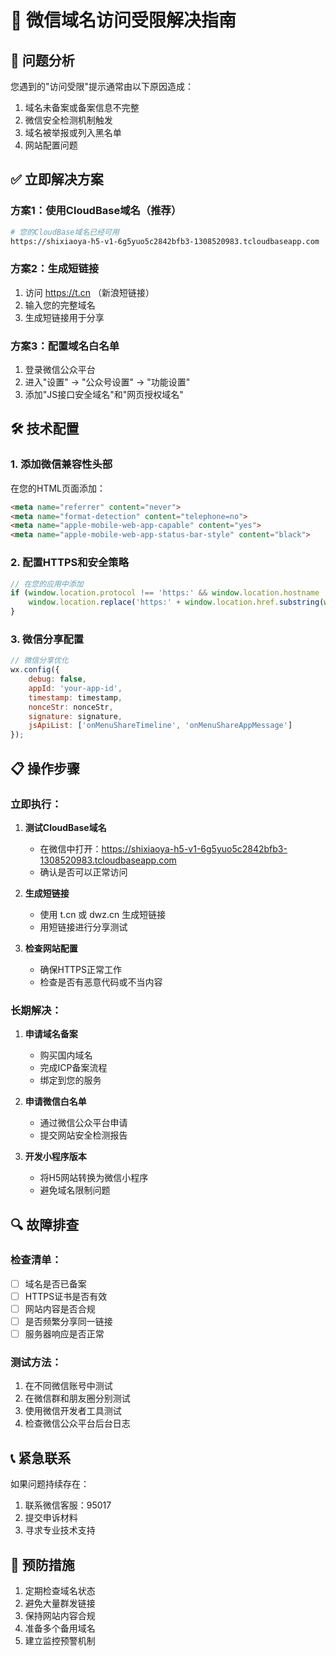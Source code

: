# 🔧 微信域名访问受限解决指南

## 🚨 问题分析
您遇到的"访问受限"提示通常由以下原因造成：
1. 域名未备案或备案信息不完整
2. 微信安全检测机制触发
3. 域名被举报或列入黑名单
4. 网站配置问题

## ✅ 立即解决方案

### 方案1：使用CloudBase域名（推荐）
```bash
# 您的CloudBase域名已经可用
https://shixiaoya-h5-v1-6g5yuo5c2842bfb3-1308520983.tcloudbaseapp.com
```

### 方案2：生成短链接
1. 访问 https://t.cn （新浪短链接）
2. 输入您的完整域名
3. 生成短链接用于分享

### 方案3：配置域名白名单
1. 登录微信公众平台
2. 进入"设置" → "公众号设置" → "功能设置"
3. 添加"JS接口安全域名"和"网页授权域名"

## 🛠️ 技术配置

### 1. 添加微信兼容性头部
在您的HTML页面添加：
```html
<meta name="referrer" content="never">
<meta name="format-detection" content="telephone=no">
<meta name="apple-mobile-web-app-capable" content="yes">
<meta name="apple-mobile-web-app-status-bar-style" content="black">
```

### 2. 配置HTTPS和安全策略
```javascript
// 在您的应用中添加
if (window.location.protocol !== 'https:' && window.location.hostname !== 'localhost') {
    window.location.replace('https:' + window.location.href.substring(window.location.protocol.length));
}
```

### 3. 微信分享配置
```javascript
// 微信分享优化
wx.config({
    debug: false,
    appId: 'your-app-id',
    timestamp: timestamp,
    nonceStr: nonceStr,
    signature: signature,
    jsApiList: ['onMenuShareTimeline', 'onMenuShareAppMessage']
});
```

## 📋 操作步骤

### 立即执行：
1. **测试CloudBase域名**
   - 在微信中打开：https://shixiaoya-h5-v1-6g5yuo5c2842bfb3-1308520983.tcloudbaseapp.com
   - 确认是否可以正常访问

2. **生成短链接**
   - 使用 t.cn 或 dwz.cn 生成短链接
   - 用短链接进行分享测试

3. **检查网站配置**
   - 确保HTTPS正常工作
   - 检查是否有恶意代码或不当内容

### 长期解决：
1. **申请域名备案**
   - 购买国内域名
   - 完成ICP备案流程
   - 绑定到您的服务

2. **申请微信白名单**
   - 通过微信公众平台申请
   - 提交网站安全检测报告

3. **开发小程序版本**
   - 将H5网站转换为微信小程序
   - 避免域名限制问题

## 🔍 故障排查

### 检查清单：
- [ ] 域名是否已备案
- [ ] HTTPS证书是否有效
- [ ] 网站内容是否合规
- [ ] 是否频繁分享同一链接
- [ ] 服务器响应是否正常

### 测试方法：
1. 在不同微信账号中测试
2. 在微信群和朋友圈分别测试
3. 使用微信开发者工具测试
4. 检查微信公众平台后台日志

## 📞 紧急联系
如果问题持续存在：
1. 联系微信客服：95017
2. 提交申诉材料
3. 寻求专业技术支持

## 🎯 预防措施
1. 定期检查域名状态
2. 避免大量群发链接
3. 保持网站内容合规
4. 准备多个备用域名
5. 建立监控预警机制